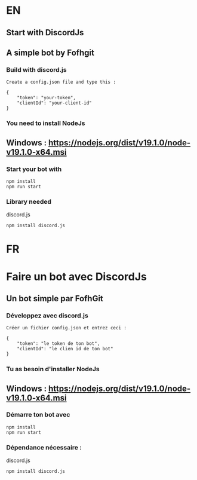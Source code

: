 <h1>EN</h1>
<h2>Start with DiscordJs</h2>


## A simple bot by Fofhgit
### Build with discord.js

````
Create a config.json file and type this :
````
````
{
    "token": "your-token",
    "clientId": "your-client-id"
}
````

### You need to install NodeJs
## Windows : https://nodejs.org/dist/v19.1.0/node-v19.1.0-x64.msi

### Start your bot with
````
npm install
npm run start
````

### Library needed
discord.js
````
npm install discord.js
````


<h1>FR</h1>

# Faire un bot avec DiscordJs


## Un bot simple par FofhGit
### Développez avec discord.js

````
Créer un fichier config.json et entrez ceci :
````
````
{
    "token": "le token de ton bot",
    "clientId": "le clien id de ton bot"
}
````

### Tu as besoin d'installer NodeJs
## Windows : https://nodejs.org/dist/v19.1.0/node-v19.1.0-x64.msi

### Démarre ton bot avec
````
npm install
npm run start
````

### Dépendance nécessaire :
discord.js
````
npm install discord.js
````
